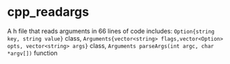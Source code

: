 # cpp_readargs
A h file that reads arguments in 66 lines of code
includes: `Option{string key, string value}` class, `Arguments{vector<string> flags,vector<Option> opts, vector<string> args}` class, `Arguments parseArgs(int argc, char *argv[])` function
